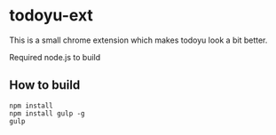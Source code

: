 # todoyu-ext

This is a small chrome extension which makes todoyu look a bit better.

Required node.js to build

## How to build

```
npm install
npm install gulp -g
gulp
```